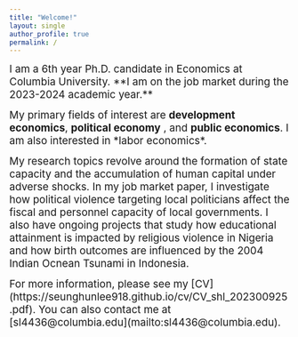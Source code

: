 ```yaml
---
title: "Welcome!"
layout: single
author_profile: true
permalink: /
---
```


<p><span style="font-size:14pt;">
I am a 6th year Ph.D. candidate in Economics at Columbia University. **I am on the job market during the 2023-2024 academic year.** </span></p>

<p><span style="font-size:14pt;">
My primary fields of interest are <b>development economics</b>, <b>political economy</b>
, and <b>public economics</b>. I am also interested in *labor economics*. </span></p>

<p><span style="font-size:14pt;">
My research topics revolve around the formation of state capacity and the accumulation of human capital under adverse shocks. In my job market paper, I investigate how political violence targeting local politicians affect the fiscal and personnel capacity of local governments. I also have ongoing projects that study how educational attainment is impacted by religious violence in Nigeria and how birth outcomes are influenced by the 2004 Indian Ocnean Tsunami in Indonesia.
    </span></p>

<p><span style="font-size:14pt;"> 
For more information, please see my [CV](https://seunghunlee918.github.io/cv/CV_shl_202300925.pdf). You can also contact me at [sl4436@columbia.edu](mailto:sl4436@columbia.edu).
</span></p>
